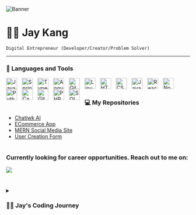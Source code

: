 ![Banner](https://user-images.githubusercontent.com/108297706/234366267-38da21cb-b9ca-4a6a-99ba-b04569e2ad77.JPG)
# :weight_lifting_man: Jay Kang

`Digital Entrepreneur (Developer/Creator/Problem Solver)`



---

### 🧰 Languages and Tools

<img align="left" alt="Java" width="30px" style="padding-right:10px;" src="https://cdn.jsdelivr.net/gh/devicons/devicon/icons/java/java-original.svg"/>
<img align="left" alt="Spring" width="30px" style="padding-right:10px;" src="https://cdn.jsdelivr.net/gh/devicons/devicon/icons/spring/spring-original.svg" />
<img align="left" alt="TypeScript" width="30px" style="padding-right:10px;" src="https://cdn.jsdelivr.net/gh/devicons/devicon/icons/typescript/typescript-plain.svg" />
<img align="left" alt="Angular" width="30px" style="padding-right:10px;" src="https://cdn.jsdelivr.net/gh/devicons/devicon/icons/angularjs/angularjs-plain.svg" />
<img align="left" alt="Git" width="30px" style="padding-right:10px;" src="https://cdn.jsdelivr.net/gh/devicons/devicon/icons/git/git-original.svg" />
<img align="left" alt="Linux" width="30px" style="padding-right:10px;" src="https://cdn.jsdelivr.net/gh/devicons/devicon/icons/linux/linux-original.svg" />
<img align="left" alt="HTML" width="30px" style="padding-right:10px;" src="https://cdn.jsdelivr.net/gh/devicons/devicon/icons/html5/html5-plain.svg" />
<img align="left" alt="CSS" width="30px" style="padding-right:10px;" src="https://cdn.jsdelivr.net/gh/devicons/devicon/icons/css3/css3-plain.svg" />
<img align="left" alt="JavaScript" width="30px" style="padding-right:10px;" src="https://cdn.jsdelivr.net/gh/devicons/devicon/icons/javascript/javascript-plain.svg" />
<img align="left" alt="React" width="30px" style="padding-right:10px;" src="https://cdn.jsdelivr.net/gh/devicons/devicon/icons/react/react-original.svg" />
<img align="left" alt="NodeJS" width="30px" style="padding-right:10px;" src="https://cdn.jsdelivr.net/gh/devicons/devicon/icons/nodejs/nodejs-original.svg" />
<img align="left" alt="Python" width="30px" style="padding-right:10px;" src="https://cdn.jsdelivr.net/gh/devicons/devicon/icons/python/python-plain.svg" />
<img align="left" alt="C++" width="30px" style="padding-right:10px;" src="https://cdn.jsdelivr.net/gh/devicons/devicon/icons/cplusplus/cplusplus-line.svg" />
<img align="left" alt="GitHub" width="30px" style="padding-right:10px;" src="https://cdn.jsdelivr.net/gh/devicons/devicon/icons/github/github-original.svg" />
<img align="left" alt="PHP" width="30px" style="padding-right:10px;" src="https://cdn.jsdelivr.net/gh/devicons/devicon/icons/php/php-plain.svg" />
<img align="left" alt="SQL" width="30px" style="padding-right:10px;" src="https://cdn.jsdelivr.net/gh/devicons/devicon/icons/mysql/mysql-plain.svg" />
<br />

#

### :computer: My Repositories
- <a href="https://github.com/kangjay88/chatjwk_ai">Chatjwk AI</a>
- <a href="https://github.com/kangjay88/ECommerce_J88">ECommerce App</a>
- <a href="https://github.com/kangjay88/DemoMediaJK">MERN Social Media Site</a>
- <a href="https://github.com/kangjay88/fetakehome-usercreationform">User Creation Form</a>

#

### Currently looking for career opportunities. Reach out to me on:
[<a href="https://www.linkedin.com/in/kangjay88/"><img src="https://img.shields.io/badge/LinkedIn-blue?style=for-the-badge&logo=LinkedIn&logoColor=white"/></a>]()

#

<details>
 <summary><h3>👨‍💻 Jay's Coding Journey</h3></summary>
  My passion in technology began with our lab’s dedication to decrease veteran’s healthcare costs, while increasing their quality of care. At the VA,  I gained experience in managing and analyzing medical data, presenting affordable, accurate testing methods to providers. From there, my desire to learn more technology grew, and I started to study computer programming. It led me to completing a comprehensive bootcamp, where I gained a variety of experiences in Python, JavaScript, Java, SQL, REST APIs, etc. <br>
  My experience in managing and analyzing medical data at the VA, coupled with my comprehensive coding bootcamp training, has equipped me with the skills to make a valuable contribution to your team. I am a self-starter, passionate about using my technical expertise to make a positive impact.



<!--
**kangjay88/kangjay88** is a ✨ _special_ ✨ repository because its `README.md` (this file) appears on your GitHub profile.

Here are some ideas to get you started:

- 🔭 I’m currently working on ...
- 🌱 I’m currently learning ...
- 👯 I’m looking to collaborate on ...
- 🤔 I’m looking for help with ...
- 💬 Ask me about ...
- 📫 How to reach me: ...
- 😄 Pronouns: ...
- ⚡ Fun fact: ...
-->
